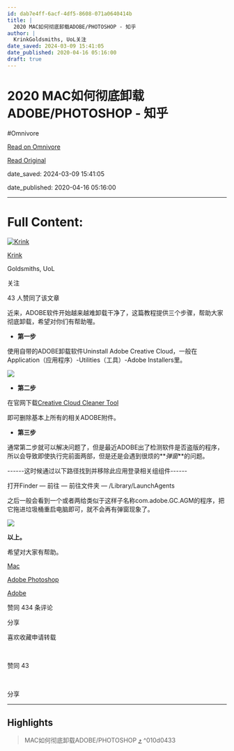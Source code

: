 ```yaml
---
id: dab7e4ff-6acf-4df5-8608-071a0640414b
title: |
  2020 MAC如何彻底卸载ADOBE/PHOTOSHOP - 知乎
author: |
  KrinkGoldsmiths, UoL​关注
date_saved: 2024-03-09 15:41:05
date_published: 2020-04-16 05:16:00
draft: true
---
```


# 2020 MAC如何彻底卸载ADOBE/PHOTOSHOP - 知乎
#Omnivore

[Read on Omnivore](https://omnivore.app/me/2020-mac-adobe-photoshop-18e24f2a443)

[Read Original](https://zhuanlan.zhihu.com/p/131591089)

date_saved: 2024-03-09 15:41:05

date_published: 2020-04-16 05:16:00

--- 

# Full Content: 

[![Krink](https://proxy-prod.omnivore-image-cache.app/0x0,sNBSGtx6FIuuol5YBNh5grNqMBWd8sAB_9v_J1Twpw1E/https://pic1.zhimg.com/v2-5d88dfedf63d04d3c2367acea12323b3_l.jpg?source=172ae18b)](https://www.zhihu.com/people/krink-fu)

[Krink](https://www.zhihu.com/people/krink-fu)

Goldsmiths, UoL

​关注

43 人赞同了该文章

近来，ADOBE软件开始越来越难卸载干净了，这篇教程提供三个步骤，帮助大家彻底卸载，希望对你们有帮助喔。

* **第一步**

使用自带的ADOBE卸载软件Uninstall Adobe Creative Cloud，一般在Application（应用程序）-Utilities（工具）-Adobe Installers里。

![](https://proxy-prod.omnivore-image-cache.app/95x95,sacDiQrsELCpb9qRoYttSNC-gQCS7zuLZhho64dtDnPU/https://pic4.zhimg.com/v2-9b11021dec6561dbb154154d5515bd67_b.png)

* **第二步**

在官网下载[Creative Cloud Cleaner Tool](https://link.zhihu.com/?target=https%3A//helpx.adobe.com/cn/creative-cloud/kb/cc-cleaner-tool-installation-problems.html)

即可删除基本上所有的相关ADOBE附件。

* **第三步**

通常第二步就可以解决问题了，但是最近ADOBE出了检测软件是否盗版的程序，所以会导致即使执行完前面两部，但是还是会遇到很烦的**_弹窗_**的问题。

\------这时候通过以下路径找到并移除此应用登录相关组组件------

打开Finder — 前往 — 前往文件夹 — /Library/LaunchAgents

之后一般会看到一个或者两给类似于这样子名称com.adobe.GC.AGM的程序，把它拖进垃圾桶重启电脑即可，就不会再有弹窗现象了。

![](https://proxy-prod.omnivore-image-cache.app/105x118,spaJC-81t5AsjqRGia5ht9eHgo_PNe2OPnUh7cgAVFrU/https://pic2.zhimg.com/v2-057bee0c861205b07d27420b0e3d567d_b.png)

**以上。**

希望对大家有帮助。

[Mac](https://www.zhihu.com/topic/19550264)

[Adobe Photoshop](https://www.zhihu.com/topic/19550573)

[Adobe](https://www.zhihu.com/topic/19550574)

​赞同 43​​4 条评论

​分享

​喜欢​收藏​申请转载

​

赞同 43

​

分享

---

## Highlights

> MAC如何彻底卸载ADOBE/PHOTOSHOP [⤴️](https://omnivore.app/me/2020-mac-adobe-photoshop-18e24f2a443#010d0433-808d-4888-9752-420b9bf2ec0d)  ^010d0433

